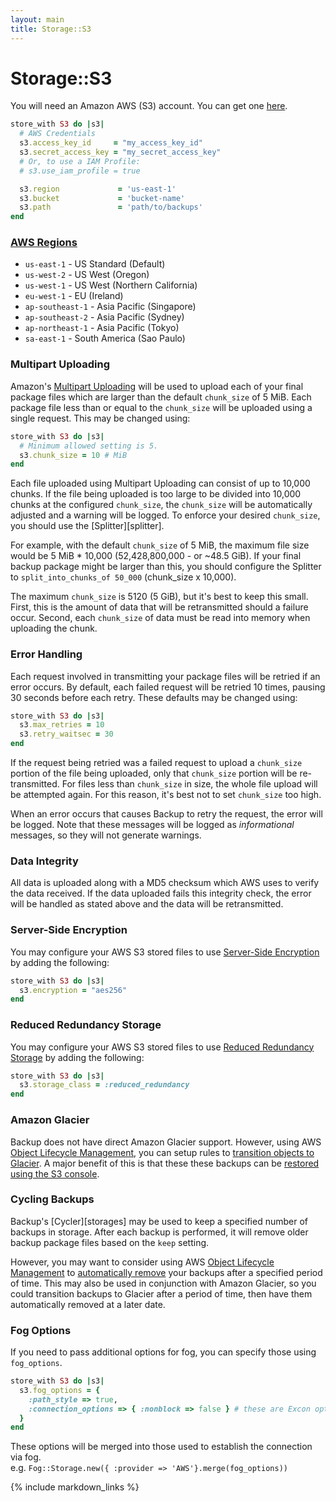 ```yaml
---
layout: main
title: Storage::S3
---
```


Storage::S3
===========

You will need an Amazon AWS (S3) account. You can get one [here](http://aws.amazon.com/s3/).

``` rb
store_with S3 do |s3|
  # AWS Credentials
  s3.access_key_id     = "my_access_key_id"
  s3.secret_access_key = "my_secret_access_key"
  # Or, to use a IAM Profile:
  # s3.use_iam_profile = true

  s3.region             = 'us-east-1'
  s3.bucket             = 'bucket-name'
  s3.path               = 'path/to/backups'
end
```

### [AWS Regions](http://docs.aws.amazon.com/general/latest/gr/rande.html#s3_region)

* `us-east-1` - US Standard (Default)
* `us-west-2` - US West (Oregon)
* `us-west-1` - US West (Northern California)
* `eu-west-1` - EU (Ireland)
* `ap-southeast-1` - Asia Pacific (Singapore)
* `ap-southeast-2` - Asia Pacific (Sydney)
* `ap-northeast-1` - Asia Pacific (Tokyo)
* `sa-east-1` - South America (Sao Paulo)

### Multipart Uploading

Amazon's [Multipart Uploading][] will be used to upload each of your final package files which are larger than the
default `chunk_size` of 5 MiB. Each package file less than or equal to the `chunk_size` will be uploaded using a single
request. This may be changed using:

```rb
store_with S3 do |s3|
  # Minimum allowed setting is 5.
  s3.chunk_size = 10 # MiB
end
```

Each file uploaded using Multipart Uploading can consist of up to 10,000 chunks. If the file being uploaded is too
large to be divided into 10,000 chunks at the configured `chunk_size`, the `chunk_size` will be automatically
adjusted and a warning will be logged. To enforce your desired `chunk_size`, you should use the [Splitter][splitter].

For example, with the default `chunk_size` of 5 MiB, the maximum file size would be 5 MiB * 10,000 (52,428,800,000 -
or ~48.5 GiB). If your final backup package might be larger than this, you should configure the Splitter to
`split_into_chunks_of 50_000` (chunk_size x 10,000).

The maximum `chunk_size` is 5120 (5 GiB), but it's best to keep this small. First, this is the amount of data that will be
retransmitted should a failure occur. Second, each `chunk_size` of data must be read into memory when uploading the chunk.


### Error Handling

Each request involved in transmitting your package files will be retried if an error occurs. By default, each failed
request will be retried 10 times, pausing 30 seconds before each retry. These defaults may be changed using:

```rb
store_with S3 do |s3|
  s3.max_retries = 10
  s3.retry_waitsec = 30
end
```

If the request being retried was a failed request to upload a `chunk_size` portion of the file being uploaded,
only that `chunk_size` portion will be re-transmitted. For files less than `chunk_size` in size, the whole file upload
will be attempted again. For this reason, it's best not to set `chunk_size` too high.

When an error occurs that causes Backup to retry the request, the error will be logged. Note that these messages
will be logged as _informational_ messages, so they will not generate warnings.

### Data Integrity

All data is uploaded along with a MD5 checksum which AWS uses to verify the data received. If the data uploaded fails
this integrity check, the error will be handled as stated above and the data will be retransmitted.

### Server-Side Encryption

You may configure your AWS S3 stored files to use [Server-Side Encryption][] by adding the following:

```rb
store_with S3 do |s3|
  s3.encryption = "aes256"
end
```

### Reduced Redundancy Storage

You may configure your AWS S3 stored files to use [Reduced Redundancy Storage][] by adding the following:

```rb
store_with S3 do |s3|
  s3.storage_class = :reduced_redundancy
end
```

### Amazon Glacier

Backup does not have direct Amazon Glacier support. However, using AWS [Object Lifecycle Management][],
you can setup rules to [transition objects to Glacier][]. A major benefit of this is that these these backups
can be [restored using the S3 console][].


### Cycling Backups

Backup's [Cycler][storages] may be used to keep a specified number of backups in storage.
After each backup is performed, it will remove older backup package files based on the `keep` setting.

However, you may want to consider using AWS [Object Lifecycle Management][] to [automatically remove][]
your backups after a specified period of time. This may also be used in conjunction with Amazon Glacier,
so you could transition backups to Glacier after a period of time, then have them automatically removed
at a later date.

### Fog Options

If you need to pass additional options for fog, you can specify those using `fog_options`.

```rb
store_with S3 do |s3|
  s3.fog_options = {
    :path_style => true,
    :connection_options => { :nonblock => false } # these are Excon options
  }
end
```
These options will be merged into those used to establish the connection via fog.  
e.g. `Fog::Storage.new({ :provider => 'AWS'}.merge(fog_options))`


[Multipart Uploading]:            http://docs.aws.amazon.com/AmazonS3/latest/dev/mpuoverview.html
[Server-Side Encryption]:         http://docs.aws.amazon.com/AmazonS3/latest/dev/UsingServerSideEncryption.html
[Reduced Redundancy Storage]:     http://docs.aws.amazon.com/AmazonS3/latest/dev/Introduction.html#RRS
[Object Lifecycle Management]:    http://docs.aws.amazon.com/AmazonS3/latest/dev/object-lifecycle-mgmt.html
[transition objects to Glacier]:  http://docs.aws.amazon.com/AmazonS3/latest/dev/object-archival.html
[restored using the S3 console]:  http://docs.aws.amazon.com/AmazonS3/latest/dev/restoring-objects-console.html
[automatically remove]:           http://docs.aws.amazon.com/AmazonS3/latest/dev/ObjectExpiration.html

{% include markdown_links %}
